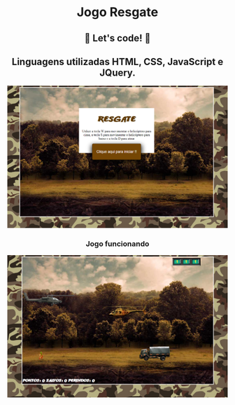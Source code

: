 <h1 align="center">Jogo Resgate</h1>

<h2 align="center">🚀 Let's code! 🚀</h2>

<h2 align="center">Linguagens utilizadas HTML, CSS, JavaScript e JQuery.</h2>

<p align="center">
<img src="/javascriptGameDeveloper/jogoResgate/desktop.png" alt="Desktop">
</p>

<h3 align="center"> Jogo funcionando</h3>

<p align="center">
<img src="/javascriptGameDeveloper/jogoResgate/desk.png" alt="Desk">
</p>
